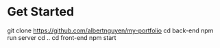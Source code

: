 # Get Started
git clone https://github.com/albertnguyen/my-portfolio
cd back-end
npm run server
cd ..
cd front-end
npm start



